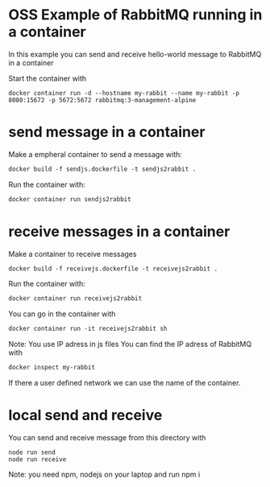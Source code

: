 # OSS Example of RabbitMQ running in a container

In this example you can send and receive hello-world message to RabbitMQ in a container

Start the container with
``` 
docker container run -d --hostname my-rabbit --name my-rabbit -p 8080:15672 -p 5672:5672 rabbitmq:3-management-alpine
```
# send message in a container
Make a empheral container to send a message with:
``` dockerfile
docker build -f sendjs.dockerfile -t sendjs2rabbit .
```
Run the container with:
``` dockerfile
docker container run sendjs2rabbit
```
# receive messages in a container
Make a container to receive messages
``` dockerfile
docker build -f receivejs.dockerfile -t receivejs2rabbit .
```
Run the container with:
``` dockerfile
docker container run receivejs2rabbit
```
You can go in the container with
``` dockerfile
docker container run -it receivejs2rabbit sh
```
Note: 
You use IP adress in js files
You can find the IP adress of RabbitMQ with
``` Dockerfile
docker inspect my-rabbit 
```
If there a user defined network we can use the name of the container.

# local send and receive
You can send and receive message from this directory with
``` 
node run send
node run receive
```
Note: you need npm, nodejs on your laptop and run npm i



